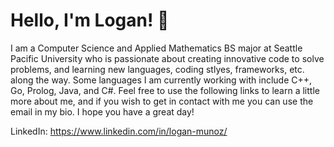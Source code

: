 # Hello, I'm Logan! :wave:

I am a Computer Science and Applied Mathematics BS major at Seattle Pacific University who is passionate about creating innovative code to solve problems, and learning new languages, coding stlyes, frameworks, etc. along the way. Some languages I am currently working with include C++, Go, Prolog, Java, and C#. Feel free to use the following links to learn a little more about me, and if you wish to get in contact with me you can use the email in my bio. I hope you have a great day!

LinkedIn: https://www.linkedin.com/in/logan-munoz/

